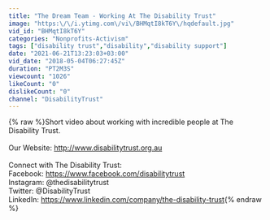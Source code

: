 ```yaml
---
title: "The Dream Team - Working At The Disability Trust"
image: "https:\/\/i.ytimg.com\/vi\/BHMqtI8kT6Y\/hqdefault.jpg"
vid_id: "BHMqtI8kT6Y"
categories: "Nonprofits-Activism"
tags: ["disability trust","disability","disability support"]
date: "2021-06-21T13:23:03+03:00"
vid_date: "2018-05-04T06:27:45Z"
duration: "PT2M3S"
viewcount: "1026"
likeCount: "0"
dislikeCount: "0"
channel: "DisabilityTrust"
---
```

{% raw %}Short video about working with incredible people at The Disability Trust. <br /><br />Our Website: <a rel="nofollow" target="blank" href="http://www.disabilitytrust.org.au">http://www.disabilitytrust.org.au</a> <br /><br />Connect with The Disability Trust: <br />Facebook: <a rel="nofollow" target="blank" href="https://www.facebook.com/disabilitytrust">https://www.facebook.com/disabilitytrust</a> <br />Instagram: @thedisabilitytrust <br />Twitter: @DisabilityTrust <br />LinkedIn: <a rel="nofollow" target="blank" href="https://www.linkedin.com/company/the-disability-trust">https://www.linkedin.com/company/the-disability-trust</a>{% endraw %}
